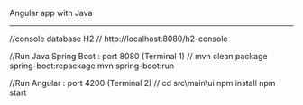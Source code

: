 Angular app with Java

---------------------------------------
//console database H2 //
http://localhost:8080/h2-console


//Run Java Spring Boot : port 8080 (Terminal 1) //
mvn clean package spring-boot:repackage
mvn spring-boot:run 
 


//Run Angular : port 4200 (Terminal 2) //
cd src\main\ui
npm install
npm start



